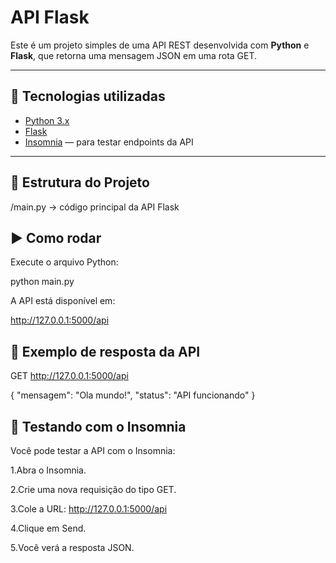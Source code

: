 # API Flask 

Este é um projeto simples de uma API REST desenvolvida com **Python** e **Flask**, que retorna uma mensagem JSON em uma rota GET.

---

## 🚀 Tecnologias utilizadas

- [Python 3.x](https://www.python.org/)
- [Flask](https://flask.palletsprojects.com/)
- [Insomnia](https://insomnia.rest/) — para testar endpoints da API

---

## 📁 Estrutura do Projeto

/main.py -> código principal da API Flask

## ▶️ Como rodar

Execute o arquivo Python:

python main.py

A API está disponível em:

http://127.0.0.1:5000/api

## 🔄 Exemplo de resposta da API

GET http://127.0.0.1:5000/api

{
  "mensagem": "Ola mundo!",
  "status": "API funcionando"
}

## 🧪 Testando com o Insomnia

Você pode testar a API com o Insomnia:

1.Abra o Insomnia.

2.Crie uma nova requisição do tipo GET.

3.Cole a URL: http://127.0.0.1:5000/api

4.Clique em Send.

5.Você verá a resposta JSON.

